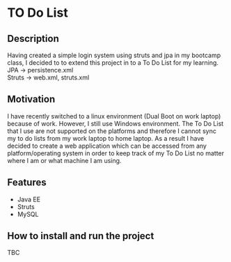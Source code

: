 # TO Do List
## Description
Having created a simple login system using struts and jpa in my bootcamp class, I decided to to extend this project in to a To Do List for my learning. <br />
JPA -> persistence.xml <br />
Struts -> web.xml, struts.xml

## Motivation
I have recently switched to a linux environment (Dual Boot on work laptop) because of work. However, I still use Windows environment. The To Do List that I use are not supported on the platforms and therefore I cannot sync my to do lists from my work laptop to home laptop. As a result I have decided to create a web application which can be accessed from any platform/operating system in order to keep track of my To Do List no matter where I am or what machine I am using.

## Features
* Java EE
* Struts
* MySQL

## How to install and run the project
TBC
